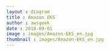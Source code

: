 ```yaml
---
layout : diagram
title : Amazon EKS
author : awsgeek
date : 2018-09-01
image : images/Amazon-EKS_en.jpg
thumbnail : images/Amazon-EKS_en.jpg
---
```

